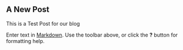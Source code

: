 ## A New Post
This is a Test Post for our blog

Enter text in [Markdown](http://daringfireball.net/projects/markdown/). Use the toolbar above, or click the **?** button for formatting help.
